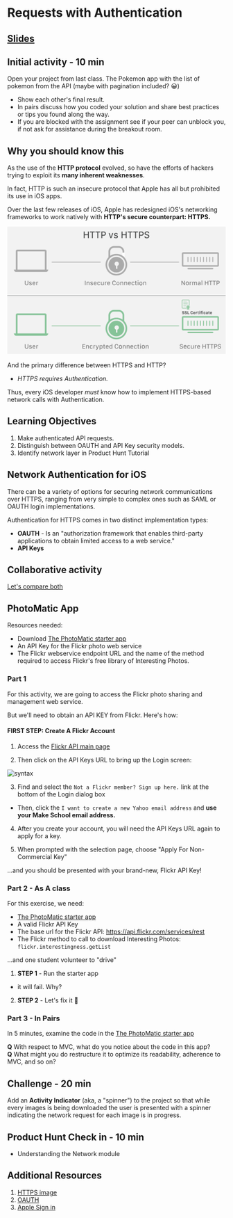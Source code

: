 <!-- Run this slideshow via the following command: -->
<!-- reveal-md README.md -w -->


<!-- .slide: class="header" -->

# Requests with Authentication

## [Slides](https://make-school-courses.github.io/MOB-1.3-Dynamic-iOS-Apps/Slides/Lesson8/README.html ':ignore')

<!-- > -->

## Initial activity - 10 min

Open your project from last class. The Pokemon app with the list of pokemon from the API (maybe with pagination included? 😀)

- Show each other's final result.
- In pairs discuss how you coded your solution and share best practices or tips you found along the way.
- If you are blocked with the assignment see if your peer can unblock you, if not ask for assistance during the breakout room.

<!-- > -->

## Why you should know this

As the use of the **HTTP protocol** evolved, so have the efforts of hackers trying to exploit its **many inherent weaknesses**.

In fact, HTTP is such an insecure protocol that Apple has all but prohibited its use in iOS apps.

Over the last few releases of iOS, Apple has redesigned iOS's networking frameworks to work natively with **HTTP's secure counterpart: HTTPS.**

<!-- > -->

![https](assets/https.png)

And the primary difference between HTTPS and HTTP?

- *HTTPS requires Authentication.*

Thus, every iOS developer *must* know how to implement HTTPS-based network calls with Authentication.

<!-- > -->

## Learning Objectives

1. Make authenticated API requests.
2. Distinguish between OAUTH and API Key security models.
3. Identify network layer in Product Hunt Tutorial

<!-- > -->

<!--## Initial Exercise (15 min)

**Structured Sharing Exercise - Part 3 from last class**

- Come up and review the sheets from last class.
- Select the one or two sheets you agree with most.

In Groups of 3 - (8 min)
- Share your thoughts about your selection.

As A Class - (6 min)
- We'll choose 3 review topics. Volunteers to explain each.
-->

## Network Authentication for iOS

There can be a variety of options for securing network communications over HTTPS, ranging from very simple to complex ones such as SAML or OAUTH login implementations.

Authentication for HTTPS comes in two distinct implementation types:

- **OAUTH** - Is an "authorization framework that enables third-party applications to obtain limited access to a web service."
- **API Keys**

<!-- > -->

## Collaborative activity

[Let's compare both](https://docs.google.com/presentation/d/1V86TRQuRhsrRWlR_aZPI6KV0ZRhGlHbj40MpfUCPbG8/edit?usp=sharing)

<!-- > -->

## PhotoMatic App

Resources needed:

- Download [The PhotoMatic starter app](https://github.com/VanderDev1/PhotoMatic_Starter.git)
- An API Key for the Flickr photo web service
- The Flickr webservice endpoint URL and the name of the method required to access Flickr's free library of Interesting Photos.

<!-- > -->

### Part 1

For this activity, we are going to access the Flickr photo sharing and management web service.

But we'll need to obtain an API KEY from Flickr. Here's how:

<!-- > -->

#### FIRST STEP: Create A Flickr Account

1. Access the [Flickr API main page](https://www.flickr.com/services/api/)

2. Then click on the API Keys URL to bring up the Login screen:

![syntax](assets/Flickr_API_page.png)

<!-- > -->

3. Find and select the `Not a Flickr member? Sign up here.` link at the bottom of the Login dialog box

- Then, click the `I want to create a new Yahoo email address` and **use your Make School email address.**

<!-- > -->

4. After you create your account, you will need the API Keys URL again to apply for a key.

5. When prompted with the selection page, choose "Apply For Non-Commercial Key"

...and you should be presented with your brand-new, Flickr API Key!

<!-- > -->

### Part 2 - As A class

For this exercise, we need:

- [The PhotoMatic starter app](https://github.com/VanderDev1/PhotoMatic_Starter.git)
- A valid Flickr API Key
- The base url for the Flickr API:
https://api.flickr.com/services/rest
- The Flickr method to call to download Interesting Photos: `flickr.interestingness.getList`

...and one student volunteer to "drive"

<!-- > -->

1. **STEP 1** - Run the starter app
- it will fail. Why?

2. **STEP 2** - Let's fix it 🔨


<!-- TOODO: add section on Copyright, license, cost, restrictions, etc.  -->

<!-- TOODO: show Flickr license page graphic? and URL? -->

<!-- > -->

### Part 3 - In Pairs

In 5 minutes, examine the code in the [The PhotoMatic starter app](https://github.com/VanderDev1/PhotoMatic_Starter.git)

**Q** With respect to MVC, what do you notice about the code in this app?<br>
**Q** What might you do restructure it to optimize its readability, adherence to MVC, and so on?

<!-- > -->

## Challenge - 20 min

Add an **Activity Indicator** (aka, a "spinner") to the project so that while every images is being downloaded the user is presented with a spinner indicating the network request for each image is in progress.

<!-- > -->

## Product Hunt Check in - 10 min

- Understanding the Network module

<!-- > -->

## Additional Resources

1. [HTTPS image](https://www.cloudflare.com/learning/ssl/why-is-http-not-secure/)
2. [OAUTH](https://hackernoon.com/mobile-api-security-techniques-682a5da4fe10)
3. [Apple Sign in](https://developer.okta.com/blog/2019/06/04/what-the-heck-is-sign-in-with-apple)
